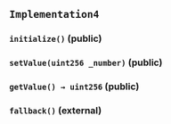 ## `Implementation4`






### `initialize()` (public)





### `setValue(uint256 _number)` (public)





### `getValue() → uint256` (public)





### `fallback()` (external)








